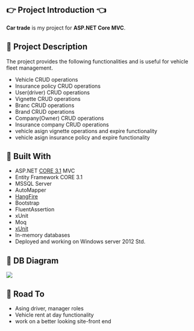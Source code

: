 ## :point_right: Project Introduction :point_left:

**Car trade** is my  project for **ASP.NET Core MVC**.

## :pencil: Project Description
The project provides the following functionalities and is useful for vehicle fleet management.
- Vehicle CRUD operations
- Insurance policy CRUD operations
- User(driver) CRUD operations
- Vignette CRUD operations
- Branc CRUD operations
- Brand CRUD operations
- Company(Owner) CRUD operations
- Insurance company CRUD operations
- vehicle asign vignette operations and expire functionality
- vehicle asign insurance policy and expire functionality

## :hammer: Built With
- ASP.NET [CORE 3.1](https://dotnet.microsoft.com/download/dotnet-core/3.1 "CORE 3.1") MVC
- Entity Framework CORE 3.1
- MSSQL Server
- AutoMapper
- [HangFire](https://www.hangfire.io/ "HangFire")
- Bootstrap
- FluentAssertion
- xUnit
- Moq
- [xUnit](https://github.com/xunit/xunit)
- In-memory databases
- Deployed and working on Windows server 2012 Std. 

## :wrench: DB Diagram
![](https://res.cloudinary.com/oilairpi/image/upload/v1623133764/Portfolio/diagram_wq1ndx.jpg)

## :dash: Road To
- Asing driver, manager roles
- Vehicle rent at day functionality
- work on a better looking site-front end
